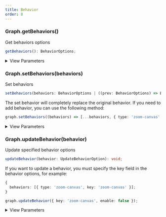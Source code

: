 ```yaml
---
title: Behavior
order: 8
---
```


### Graph.getBehaviors()

Get behaviors options

```typescript
getBehaviors(): BehaviorOptions;
```

<details><summary>View Parameters</summary>

**Returns**:

- **Type:** (string \| CustomBehaviorOption \| ((this:Graph) =&gt;CustomBehaviorOption))[]

- **Description:** 交互配置

</details>

### Graph.setBehaviors(behaviors)

Set behaviors

```typescript
setBehaviors(behaviors: BehaviorOptions | ((prev: BehaviorOptions) => BehaviorOptions)): void;
```

The set behavior will completely replace the original behavior. If you need to add behavior, you can use the following method:

```typescript
graph.setBehaviors((behaviors) => [...behaviors, { type: 'zoom-canvas' }]);
```

<details><summary>View Parameters</summary>

<table><thead><tr><th>

Parameter

</th><th>

Type

</th><th>

Description

</th></tr></thead>
<tbody><tr><td>

behaviors

</td><td>

(string \| CustomBehaviorOption \| ((this:Graph) =&gt;CustomBehaviorOption))[] \| ((prev: (string \| CustomBehaviorOption \| ((this:Graph) =&gt;CustomBehaviorOption))[]) =&gt; (string \| CustomBehaviorOption \| ((this:Graph) =&gt;CustomBehaviorOption))[])

</td><td>

交互配置

</td></tr>
</tbody></table>

**Returns**:

- **Type:** void

</details>

### Graph.updateBehavior(behavior)

Update specified behavior options

```typescript
updateBehavior(behavior: UpdateBehaviorOption): void;
```

If you want to update a behavior, you must specify the key field in the behavior options, for example:

```typescript
{
  behaviors: [{ type: 'zoom-canvas', key: 'zoom-canvas' }];
}

graph.updateBehavior({ key: 'zoom-canvas', enable: false });
```

<details><summary>View Parameters</summary>

<table><thead><tr><th>

Parameter

</th><th>

Type

</th><th>

Description

</th></tr></thead>
<tbody><tr><td>

behavior

</td><td>

UpdateBehaviorOption

</td><td>

交互配置

</td></tr>
</tbody></table>

**Returns**:

- **Type:** void

</details>
